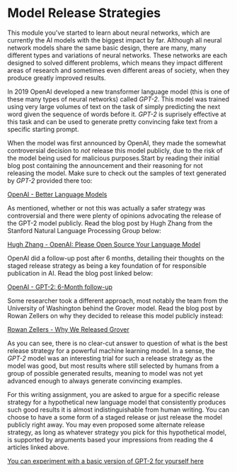 
# Model Release Strategies

This module you've started to learn about neural networks, which are currently
the AI models with the biggest impact by far. Although all neural network
models share the same basic design, there are many, many different types and
variations of neural networks. These networks are each designed to solved
different problems, which means they impact different areas of research and
sometimes even different areas of society, when they produce greatly improved
results.

In 2019 OpenAI developed a new transformer language model (this is one of these
many types of neural networks) called *GPT-2*. This model was trained using
very large volumes of text on the task of simply predicting the next word given
the sequence of words before it. *GPT-2* is suprisely effective at this
task and can be used to generate pretty convincing fake text from a specific
starting prompt.

When the model was first announced by OpenAI, they made the somewhat
controversial decision to *not* release this model publicly, due to the risk of
the model being used for malicious purposes.Start by reading their initial
blog post containing the announcement and their reasoning for not releasing the
model. Make sure to check out the samples of text generated by *GPT-2* provided
there too:

[OpenAI - Better Language Models](https://openai.com/blog/better-language-models/)

As mentioned, whether or not this was actually a safer strategy was
controversial and there were plenty of opinions advocating the release of the
GPT-2 model publicly. Read the blog post by Hugh Zhang from the Stanford
Natural Language Processing Group below:

[Hugh Zhang - OpenAI: Please Open Source Your Language Model](https://thegradient.pub/openai-please-open-source-your-language-model/)

OpenAI did a follow-up post after 6 months, detailing their thoughts on the
staged release strategy as being a key foundation of for responsible
publication in AI. Read the blog post linked below:

[OpenAI - GPT-2: 6-Month follow-up](https://openai.com/blog/gpt-2-6-month-follow-up/)

Some researcher took a different approach, most notably the team from the
University of Washington behind the Grover model. Read the blog post by Rowan
Zellers on why they decided to release this model publicly instead:

[Rowan Zellers - Why We Released Grover](https://thegradient.pub/why-we-released-grover/)

As you can see, there is no clear-cut answer to question of what is the best
release strategy for a powerful machine learning model. In a sense, the *GPT-2*
model was an interesting trial for such a release strategy as the model was
good, but most results where still selected by humans from a group of possible
generated results, meaning to model was not yet advanced enough to always
generate convincing examples.

For this writing assignment, you are asked to argue for a specific release
strategy for a hypothetical new language model that consistently produces such
good results it is almost indistinguishable from human writing. You can choose
to have a some form of a staged release or just release the model publicly
right away. You may even proposed some alternate release strategy, as long as
whatever strategy you pick for this hypothetical model, is supported by
arguments based your impressions from reading the 4 articles linked above.

[You can experiment with a basic version of GPT-2 for yourself here](https://bellard.org/textsynth/)


